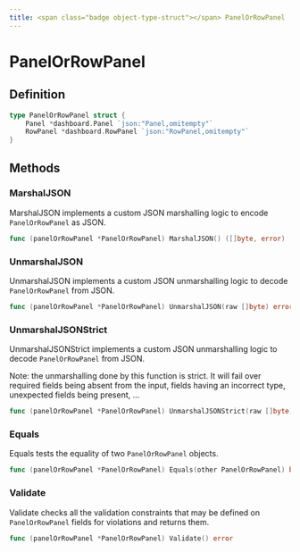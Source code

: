 ```yaml
---
title: <span class="badge object-type-struct"></span> PanelOrRowPanel
---
```

# <span class="badge object-type-struct"></span> PanelOrRowPanel

## Definition

```go
type PanelOrRowPanel struct {
    Panel *dashboard.Panel `json:"Panel,omitempty"`
    RowPanel *dashboard.RowPanel `json:"RowPanel,omitempty"`
}
```
## Methods

### <span class="badge object-method"></span> MarshalJSON

MarshalJSON implements a custom JSON marshalling logic to encode `PanelOrRowPanel` as JSON.

```go
func (panelOrRowPanel *PanelOrRowPanel) MarshalJSON() ([]byte, error)
```

### <span class="badge object-method"></span> UnmarshalJSON

UnmarshalJSON implements a custom JSON unmarshalling logic to decode `PanelOrRowPanel` from JSON.

```go
func (panelOrRowPanel *PanelOrRowPanel) UnmarshalJSON(raw []byte) error
```

### <span class="badge object-method"></span> UnmarshalJSONStrict

UnmarshalJSONStrict implements a custom JSON unmarshalling logic to decode `PanelOrRowPanel` from JSON.

Note: the unmarshalling done by this function is strict. It will fail over required fields being absent from the input, fields having an incorrect type, unexpected fields being present, …

```go
func (panelOrRowPanel *PanelOrRowPanel) UnmarshalJSONStrict(raw []byte) error
```

### <span class="badge object-method"></span> Equals

Equals tests the equality of two `PanelOrRowPanel` objects.

```go
func (panelOrRowPanel *PanelOrRowPanel) Equals(other PanelOrRowPanel) bool
```

### <span class="badge object-method"></span> Validate

Validate checks all the validation constraints that may be defined on `PanelOrRowPanel` fields for violations and returns them.

```go
func (panelOrRowPanel *PanelOrRowPanel) Validate() error
```

